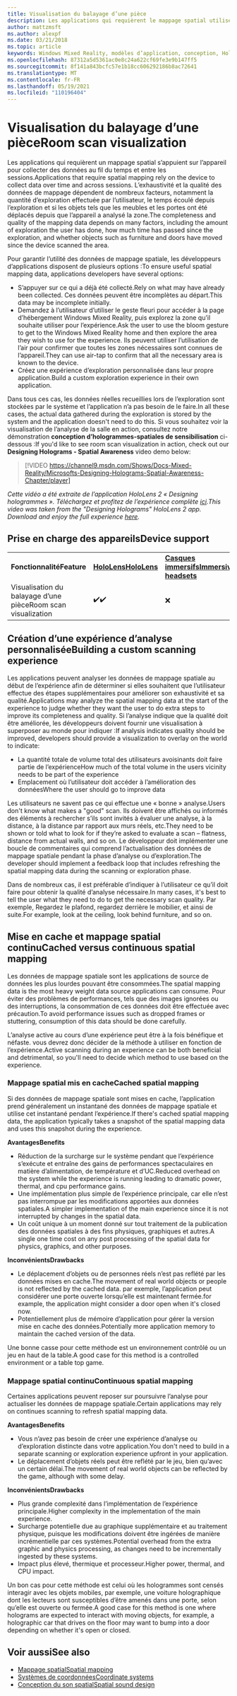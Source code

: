```yaml
---
title: Visualisation du balayage d’une pièce
description: Les applications qui requièrent le mappage spatial utilisent l’appareil pour collecter des données dans le temps et entre les sessions.
author: mattzmsft
ms.author: alexpf
ms.date: 03/21/2018
ms.topic: article
keywords: Windows Mixed Reality, modèles d’application, conception, HoloLens, Scan Room, mappage spatial, maille, casque de réalité mixte, casque Windows Mixed realisation, casque de réalité virtuelle, HoloLens
ms.openlocfilehash: 87312a5d5361ac0e8c24a622cf69fe3e9b147ff5
ms.sourcegitcommit: 8f141a843bcfc57e1b18cc606292186b8ac72641
ms.translationtype: MT
ms.contentlocale: fr-FR
ms.lasthandoff: 05/19/2021
ms.locfileid: "110196404"
---
```

# <a name="room-scan-visualization"></a><span data-ttu-id="1737b-104">Visualisation du balayage d’une pièce</span><span class="sxs-lookup"><span data-stu-id="1737b-104">Room scan visualization</span></span>

<span data-ttu-id="1737b-105">Les applications qui requièrent un mappage spatial s’appuient sur l’appareil pour collecter des données au fil du temps et entre les sessions.</span><span class="sxs-lookup"><span data-stu-id="1737b-105">Applications that require spatial mapping rely on the device to collect data over time and across sessions.</span></span> <span data-ttu-id="1737b-106">L’exhaustivité et la qualité des données de mappage dépendent de nombreux facteurs, notamment la quantité d’exploration effectuée par l’utilisateur, le temps écoulé depuis l’exploration et si les objets tels que les meubles et les portes ont été déplacés depuis que l’appareil a analysé la zone.</span><span class="sxs-lookup"><span data-stu-id="1737b-106">The completeness and quality of the mapping data depends on many factors, including the amount of exploration the user has done, how much time has passed since the exploration, and whether objects such as furniture and doors have moved since the device scanned the area.</span></span>

<span data-ttu-id="1737b-107">Pour garantir l’utilité des données de mappage spatiale, les développeurs d’applications disposent de plusieurs options :</span><span class="sxs-lookup"><span data-stu-id="1737b-107">To ensure useful spatial mapping data, applications developers have several options:</span></span>
* <span data-ttu-id="1737b-108">S’appuyer sur ce qui a déjà été collecté.</span><span class="sxs-lookup"><span data-stu-id="1737b-108">Rely on what may have already been collected.</span></span> <span data-ttu-id="1737b-109">Ces données peuvent être incomplètes au départ.</span><span class="sxs-lookup"><span data-stu-id="1737b-109">This data may be incomplete initially.</span></span>
* <span data-ttu-id="1737b-110">Demandez à l’utilisateur d’utiliser le geste fleuri pour accéder à la page d’hébergement Windows Mixed Reality, puis explorez la zone qu’il souhaite utiliser pour l’expérience.</span><span class="sxs-lookup"><span data-stu-id="1737b-110">Ask the user to use the bloom gesture to get to the Windows Mixed Reality home and then explore the area they wish to use for the experience.</span></span> <span data-ttu-id="1737b-111">Ils peuvent utiliser l’utilisation de l’air pour confirmer que toutes les zones nécessaires sont connues de l’appareil.</span><span class="sxs-lookup"><span data-stu-id="1737b-111">They can use air-tap to confirm that all the necessary area is known to the device.</span></span>
* <span data-ttu-id="1737b-112">Créez une expérience d’exploration personnalisée dans leur propre application.</span><span class="sxs-lookup"><span data-stu-id="1737b-112">Build a custom exploration experience in their own application.</span></span>

<span data-ttu-id="1737b-113">Dans tous ces cas, les données réelles recueillies lors de l’exploration sont stockées par le système et l’application n’a pas besoin de le faire.</span><span class="sxs-lookup"><span data-stu-id="1737b-113">In all these cases, the actual data gathered during the exploration is stored by the system and the application doesn't need to do this.</span></span> <span data-ttu-id="1737b-114">Si vous souhaitez voir la visualisation de l’analyse de la salle en action, consultez notre démonstration **conception d’hologrammes-spatiales de sensibilisation** ci-dessous :</span><span class="sxs-lookup"><span data-stu-id="1737b-114">If you'd like to see room scan visualization in action, check out our **Designing Holograms - Spatial Awareness** video demo below:</span></span>

> [!VIDEO https://channel9.msdn.com/Shows/Docs-Mixed-Reality/Microsofts-Designing-Holograms-Spatial-Awareness-Chapter/player]

<span data-ttu-id="1737b-115">*Cette vidéo a été extraite de l’application HoloLens 2 « Designing hologrammes ». Téléchargez et profitez de l’expérience complète [ici](https://aka.ms/dhapp).*</span><span class="sxs-lookup"><span data-stu-id="1737b-115">*This video was taken from the "Designing Holograms" HoloLens 2 app. Download and enjoy the full experience [here](https://aka.ms/dhapp).*</span></span>

## <a name="device-support"></a><span data-ttu-id="1737b-116">Prise en charge des appareils</span><span class="sxs-lookup"><span data-stu-id="1737b-116">Device support</span></span>

<table>
    <colgroup>
    <col width="33%" />
    <col width="33%" />
    <col width="33%" />
    </colgroup>
    <tr>
        <td><span data-ttu-id="1737b-117"><strong>Fonctionnalité</strong></span><span class="sxs-lookup"><span data-stu-id="1737b-117"><strong>Feature</strong></span></span></td>
        <td><span data-ttu-id="1737b-118"><a href="/hololens/hololens1-hardware"><strong>HoloLens</strong></a></span><span class="sxs-lookup"><span data-stu-id="1737b-118"><a href="/hololens/hololens1-hardware"><strong>HoloLens</strong></a></span></span></td>
        <td><span data-ttu-id="1737b-119"><a href="../discover/immersive-headset-hardware-details.md"><strong>Casques immersifs</strong></a></span><span class="sxs-lookup"><span data-stu-id="1737b-119"><a href="../discover/immersive-headset-hardware-details.md"><strong>Immersive headsets</strong></a></span></span></td>
    </tr>
     <tr>
        <td><span data-ttu-id="1737b-120">Visualisation du balayage d’une pièce</span><span class="sxs-lookup"><span data-stu-id="1737b-120">Room scan visualization</span></span></td>
        <td><span data-ttu-id="1737b-121">✔️</span><span class="sxs-lookup"><span data-stu-id="1737b-121">✔️</span></span></td>
        <td>❌</td>
    </tr>
</table>

## <a name="building-a-custom-scanning-experience"></a><span data-ttu-id="1737b-122">Création d’une expérience d’analyse personnalisée</span><span class="sxs-lookup"><span data-stu-id="1737b-122">Building a custom scanning experience</span></span>

<span data-ttu-id="1737b-123">Les applications peuvent analyser les données de mappage spatiale au début de l’expérience afin de déterminer si elles souhaitent que l’utilisateur effectue des étapes supplémentaires pour améliorer son exhaustivité et sa qualité.</span><span class="sxs-lookup"><span data-stu-id="1737b-123">Applications may analyze the spatial mapping data at the start of the experience to judge whether they want the user to do extra steps to improve its completeness and quality.</span></span> <span data-ttu-id="1737b-124">Si l’analyse indique que la qualité doit être améliorée, les développeurs doivent fournir une visualisation à superposer au monde pour indiquer :</span><span class="sxs-lookup"><span data-stu-id="1737b-124">If analysis indicates quality should be improved, developers should provide a visualization to overlay on the world to indicate:</span></span>
* <span data-ttu-id="1737b-125">La quantité totale de volume total des utilisateurs avoisinants doit faire partie de l’expérience</span><span class="sxs-lookup"><span data-stu-id="1737b-125">How much of the total volume in the users vicinity needs to be part of the experience</span></span>
* <span data-ttu-id="1737b-126">Emplacement où l’utilisateur doit accéder à l’amélioration des données</span><span class="sxs-lookup"><span data-stu-id="1737b-126">Where the user should go to improve data</span></span>

<span data-ttu-id="1737b-127">Les utilisateurs ne savent pas ce qui effectue une « bonne » analyse.</span><span class="sxs-lookup"><span data-stu-id="1737b-127">Users don't know what makes a "good" scan.</span></span> <span data-ttu-id="1737b-128">Ils doivent être affichés ou informés des éléments à rechercher s’ils sont invités à évaluer une analyse, à la distance, à la distance par rapport aux murs réels, etc.</span><span class="sxs-lookup"><span data-stu-id="1737b-128">They need to be shown or told what to look for if they’re asked to evaluate a scan – flatness, distance from actual walls, and so on.</span></span> <span data-ttu-id="1737b-129">Le développeur doit implémenter une boucle de commentaires qui comprend l’actualisation des données de mappage spatiale pendant la phase d’analyse ou d’exploration.</span><span class="sxs-lookup"><span data-stu-id="1737b-129">The developer should implement a feedback loop that includes refreshing the spatial mapping data during the scanning or exploration phase.</span></span>

<span data-ttu-id="1737b-130">Dans de nombreux cas, il est préférable d’indiquer à l’utilisateur ce qu’il doit faire pour obtenir la qualité d’analyse nécessaire.</span><span class="sxs-lookup"><span data-stu-id="1737b-130">In many cases, it's best to tell the user what they need to do to get the necessary scan quality.</span></span> <span data-ttu-id="1737b-131">Par exemple, Regardez le plafond, regardez derrière le mobilier, et ainsi de suite.</span><span class="sxs-lookup"><span data-stu-id="1737b-131">For example, look at the ceiling, look behind furniture, and so on.</span></span>

## <a name="cached-versus-continuous-spatial-mapping"></a><span data-ttu-id="1737b-132">Mise en cache et mappage spatial continu</span><span class="sxs-lookup"><span data-stu-id="1737b-132">Cached versus continuous spatial mapping</span></span>

<span data-ttu-id="1737b-133">Les données de mappage spatiale sont les applications de source de données les plus lourdes pouvant être consommées.</span><span class="sxs-lookup"><span data-stu-id="1737b-133">The spatial mapping data is the most heavy weight data source applications can consume.</span></span> <span data-ttu-id="1737b-134">Pour éviter des problèmes de performances, tels que des images ignorées ou des interruptions, la consommation de ces données doit être effectuée avec précaution.</span><span class="sxs-lookup"><span data-stu-id="1737b-134">To avoid performance issues such as dropped frames or stuttering, consumption of this data should be done carefully.</span></span>

<span data-ttu-id="1737b-135">L’analyse active au cours d’une expérience peut être à la fois bénéfique et néfaste. vous devrez donc décider de la méthode à utiliser en fonction de l’expérience.</span><span class="sxs-lookup"><span data-stu-id="1737b-135">Active scanning during an experience can be both beneficial and detrimental, so you'll need to decide which method to use based on the experience.</span></span>

### <a name="cached-spatial-mapping"></a><span data-ttu-id="1737b-136">Mappage spatial mis en cache</span><span class="sxs-lookup"><span data-stu-id="1737b-136">Cached spatial mapping</span></span>

<span data-ttu-id="1737b-137">Si des données de mappage spatiale sont mises en cache, l’application prend généralement un instantané des données de mappage spatiale et utilise cet instantané pendant l’expérience.</span><span class="sxs-lookup"><span data-stu-id="1737b-137">If there's cached spatial mapping data, the application typically takes a snapshot of the spatial mapping data and uses this snapshot during the experience.</span></span>

<span data-ttu-id="1737b-138">**Avantages**</span><span class="sxs-lookup"><span data-stu-id="1737b-138">**Benefits**</span></span>
* <span data-ttu-id="1737b-139">Réduction de la surcharge sur le système pendant que l’expérience s’exécute et entraîne des gains de performances spectaculaires en matière d’alimentation, de température et d’UC.</span><span class="sxs-lookup"><span data-stu-id="1737b-139">Reduced overhead on the system while the experience is running leading to dramatic power, thermal, and cpu performance gains.</span></span>
* <span data-ttu-id="1737b-140">Une implémentation plus simple de l’expérience principale, car elle n’est pas interrompue par les modifications apportées aux données spatiales.</span><span class="sxs-lookup"><span data-stu-id="1737b-140">A simpler implementation of the main experience since it is not interrupted by changes in the spatial data.</span></span>
* <span data-ttu-id="1737b-141">Un coût unique à un moment donné sur tout traitement de la publication des données spatiales à des fins physiques, graphiques et autres.</span><span class="sxs-lookup"><span data-stu-id="1737b-141">A single one time cost on any post processing of the spatial data for physics, graphics, and other purposes.</span></span>

<span data-ttu-id="1737b-142">**Inconvénients**</span><span class="sxs-lookup"><span data-stu-id="1737b-142">**Drawbacks**</span></span>
* <span data-ttu-id="1737b-143">Le déplacement d’objets ou de personnes réels n’est pas reflété par les données mises en cache.</span><span class="sxs-lookup"><span data-stu-id="1737b-143">The movement of real world objects or people is not reflected by the cached data.</span></span> <span data-ttu-id="1737b-144">par exemple, l’application peut considérer une porte ouverte lorsqu’elle est maintenant fermée.</span><span class="sxs-lookup"><span data-stu-id="1737b-144">for example, the application might consider a door open when it's closed now.</span></span>
* <span data-ttu-id="1737b-145">Potentiellement plus de mémoire d’application pour gérer la version mise en cache des données.</span><span class="sxs-lookup"><span data-stu-id="1737b-145">Potentially more application memory to maintain the cached version of the data.</span></span>

<span data-ttu-id="1737b-146">Une bonne casse pour cette méthode est un environnement contrôlé ou un jeu en haut de la table.</span><span class="sxs-lookup"><span data-stu-id="1737b-146">A good case for this method is a controlled environment or a table top game.</span></span>

### <a name="continuous-spatial-mapping"></a><span data-ttu-id="1737b-147">Mappage spatial continu</span><span class="sxs-lookup"><span data-stu-id="1737b-147">Continuous spatial mapping</span></span>

<span data-ttu-id="1737b-148">Certaines applications peuvent reposer sur poursuivre l’analyse pour actualiser les données de mappage spatiale.</span><span class="sxs-lookup"><span data-stu-id="1737b-148">Certain applications may rely on continues scanning to refresh spatial mapping data.</span></span>

<span data-ttu-id="1737b-149">**Avantages**</span><span class="sxs-lookup"><span data-stu-id="1737b-149">**Benefits**</span></span>
* <span data-ttu-id="1737b-150">Vous n’avez pas besoin de créer une expérience d’analyse ou d’exploration distincte dans votre application.</span><span class="sxs-lookup"><span data-stu-id="1737b-150">You don't need to build in a separate scanning or exploration experience upfront in your application.</span></span>
* <span data-ttu-id="1737b-151">Le déplacement d’objets réels peut être reflété par le jeu, bien qu’avec un certain délai.</span><span class="sxs-lookup"><span data-stu-id="1737b-151">The movement of real world objects can be reflected by the game, although with some delay.</span></span>

<span data-ttu-id="1737b-152">**Inconvénients**</span><span class="sxs-lookup"><span data-stu-id="1737b-152">**Drawbacks**</span></span>
* <span data-ttu-id="1737b-153">Plus grande complexité dans l’implémentation de l’expérience principale.</span><span class="sxs-lookup"><span data-stu-id="1737b-153">Higher complexity in the implementation of the main experience.</span></span>
* <span data-ttu-id="1737b-154">Surcharge potentielle due au graphique supplémentaire et au traitement physique, puisque les modifications doivent être ingérées de manière incrémentielle par ces systèmes.</span><span class="sxs-lookup"><span data-stu-id="1737b-154">Potential overhead from the extra graphic and physics processing, as changes need to be incrementally ingested by these systems.</span></span>
* <span data-ttu-id="1737b-155">Impact plus élevé, thermique et processeur.</span><span class="sxs-lookup"><span data-stu-id="1737b-155">Higher power, thermal, and CPU impact.</span></span>

<span data-ttu-id="1737b-156">Un bon cas pour cette méthode est celui où les hologrammes sont censés interagir avec les objets mobiles, par exemple, une voiture holographique dont les lecteurs sont susceptibles d’être amenés dans une porte, selon qu’elle est ouverte ou fermée.</span><span class="sxs-lookup"><span data-stu-id="1737b-156">A good case for this method is one where holograms are expected to interact with moving objects, for example, a holographic car that drives on the floor may want to bump into a door depending on whether it's open or closed.</span></span>

## <a name="see-also"></a><span data-ttu-id="1737b-157">Voir aussi</span><span class="sxs-lookup"><span data-stu-id="1737b-157">See also</span></span>

* [<span data-ttu-id="1737b-158">Mappage spatial</span><span class="sxs-lookup"><span data-stu-id="1737b-158">Spatial mapping</span></span>](spatial-mapping.md)
* [<span data-ttu-id="1737b-159">Systèmes de coordonnées</span><span class="sxs-lookup"><span data-stu-id="1737b-159">Coordinate systems</span></span>](coordinate-systems.md)
* [<span data-ttu-id="1737b-160">Conception du son spatial</span><span class="sxs-lookup"><span data-stu-id="1737b-160">Spatial sound design</span></span>](spatial-sound-design.md)